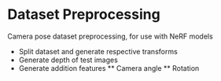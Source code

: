 # Dataset Preprocessing
Camera pose dataset preprocessing, for use with NeRF models
 * Split dataset and generate respective transforms
 * Generate depth of test images
 * Generate addition features
   ** Camera angle
   ** Rotation
